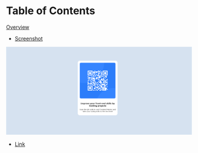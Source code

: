 # Table of Contents

[Overview](##Overview) 

- [Screenshot](##Screenshot)

![Frontend Mentor QR code](images/mysolution.png)

- [Link](#Link)

